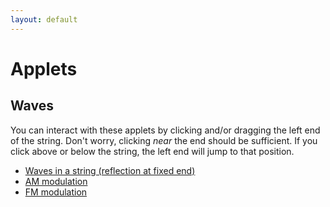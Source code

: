 ```yaml
---
layout: default
---
```


Applets
=======

Waves
-----

You can interact with these applets by clicking and/or dragging the left
end of the string.  Don't worry, clicking *near* the end should be
sufficient.  If you click above or below the string, the left end will
jump to that position.

* [Waves in a string (reflection at fixed end)](applets/transverse_wave/web-export/)
* [AM modulation](applets/AM_modulation/web-export/)
* [FM modulation](applets/FM_modulation/web-export/)
